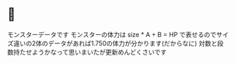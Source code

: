 # 🍣
モンスターデータです
モンスターの体力は size * A + B = HP で表せるのでサイズ違いの2体のデータがあれば1.750の体力が分かります(だからなに)
対数と段数持たせようかなって思いまいたが更新めんどくさいです
